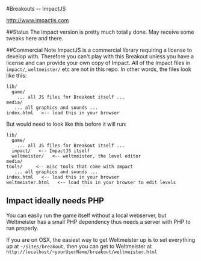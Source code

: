 #Breakouts -- ImpactJS

http://www.impactjs.com

##Status
The Impact version is pretty much totally done. May receive some tweaks here and there.

##Commercial Note
ImpactJS is a commercial library requiring a license to develop with. Therefore you can't play with this Breakout unless you have a license and can provide your own copy of Impact. All of the Impact files in `impact/`, `weltmeister/` etc are not in this repo. In other words, the files look like this:

    lib/
      game/
        ... all JS files for Breakout itself ...
    media/
       ... all graphics and sounds ...
    index.html   <-- load this in your browser

But would need to look like this before it will run:

    lib/
      game/
        ... all JS files for Breakout itself ...
      impact/   <-- ImpactJS itself
      weltmeister/   <-- weltmeister, the level editor
    media/
    tools/     <-- misc tools that come with Impact
       ... all graphics and sounds ...
    index.html   <-- load this in your browser
    weltmeister.html   <-- load this in your browser to edit levels

## Impact ideally needs PHP
You can easily run the game itself without a local webserver, but Weltmeister has a small PHP dependency thus needs a server with PHP to run properly.  
  
If you are on OSX, the easiest way to get Weltmeister up is to set everything up at `~/Sites/breakout`, then you can get to Weltmeister at `http://localhost/~yourUserName/breakout/weltmeister.html`

